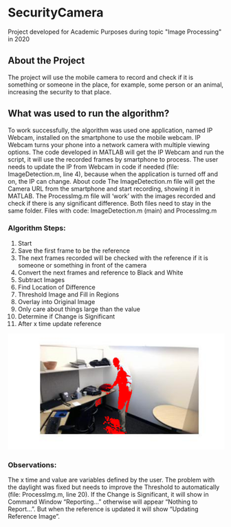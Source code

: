 # SecurityCamera
Project developed for Academic Purposes during topic "Image Processing" in 2020

## About the Project
The project will use the mobile camera to record and check if it is something or someone in the place, for example, some person or an animal, increasing the security to that place.

## What was used to run the algorithm?
To work successfully, the algorithm was used one application, named IP Webcam, installed on the smartphone to use the mobile webcam. IP Webcam turns your phone into a network camera with multiple viewing options.
The code developed in MATLAB will get the IP Webcam and run the script, it will use the recorded frames by smartphone to process. The user needs to update the IP from Webcam in code if needed (file: ImageDetection.m, line 4), because when the application is turned off and on, the IP can change.
About code
The ImageDetection.m file will get the Camera URL from the smartphone and start recording, showing it in MATLAB. The ProcessImg.m file will ‘work’ with the images recorded and check if there is any significant difference. Both files need to stay in the same folder.
Files with code: ImageDetection.m (main) and ProcessImg.m

### Algorithm Steps:
1. Start
2. Save the first frame to be the reference
3. The next frames recorded will be checked with the reference if it is someone or something in front of the camera
4. Convert the next frames and reference to Black and White
5. Subtract Images
6. Find Location of Difference
7. Threshold Image and Fill in Regions
8. Overlay into Original Image
9. Only care about things large than the value
10. Determine if Change is Significant
11. After x time update reference

![img sample](https://github.com/DavidCRicardo/SecurityCamera/blob/main/sample.png)

### Observations:
The x time and value are variables defined by the user.
The problem with the daylight was fixed but needs to improve the Threshold to automatically (file: ProcessImg.m, line 20).
If the Change is Significant, it will show in Command Window “Reporting…” otherwise will appear “Nothing to Report…”. But when the reference is updated it will show “Updating Reference Image”.